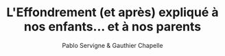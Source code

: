 ---
title: "L'Effondrement (et après) expliqué à nos enfants... et à nos parents "
cover: "effondrement-expl.jpg"
author: "Pablo Servigne & Gauthier Chapelle"
editor: "Editions du Seuil"
year: 2022
url: "https://www.seuil.com/ouvrage/l-effondrement-et-apres-explique-a-nos-enfants-et-a-nos-parents-pablo-servigne/9782021466485"
---